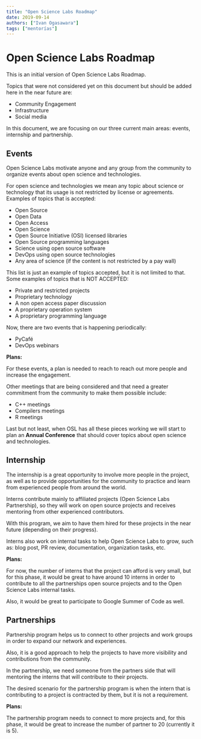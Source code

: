 ```yaml
---
title: "Open Science Labs Roadmap"
date: 2019-09-14
authors: ["Ivan Ogasawara"]
tags: ["mentorías"]
---
```


# Open Science Labs Roadmap

This is an initial version of Open Science Labs Roadmap.

Topics that were not considered yet on this document but should be added here in
the near future are:

- Community Engagement
- Infrastructure
- Social media

In this document, we are focusing on our three current main areas: events,
internship and partnership.

## Events

Open Science Labs motivate anyone and any group from the community to organize
events about open science and technologies.

For open science and technologies we mean any topic about science or technology
that its usage is not restricted by license or agreements. Examples of topics
that is accepted:

- Open Source
- Open Data
- Open Access
- Open Science
- Open Source Initiative (OSI) licensed libraries
- Open Source programming languages
- Science using open source software
- DevOps using open source technologies
- Any area of science (if the content is not restricted by a pay wall)

This list is just an example of topics accepted, but it is not limited to that.
Some examples of topics that is NOT ACCEPTED:

- Private and restricted projects
- Proprietary technology
- A non open access paper discussion
- A proprietary operation system
- A proprietary programming language

Now, there are two events that is happening periodically:

- PyCafé
- DevOps webinars

**Plans:**

For these events, a plan is needed to reach to reach out more people and
increase the engagement.

Other meetings that are being considered and that need a greater commitment from
the community to make them possible include:

- C++ meetings
- Compilers meetings
- R meetings

Last but not least, when OSL has all these pieces working we will start to plan
an **Annual Conference** that should cover topics about open science and
technologies.

## Internship

The internship is a great opportunity to involve more people in the project, as
well as to provide opportunities for the community to practice and learn from
experienced people from around the world.

Interns contribute mainly to affiliated projects (Open Science Labs
Partnership), so they will work on open source projects and receives mentoring
from other experienced contributors.

With this program, we aim to have them hired for these projects in the near
future (depending on their progress).

Interns also work on internal tasks to help Open Science Labs to grow, such as:
blog post, PR review, documentation, organization tasks, etc.

**Plans:**

For now, the number of interns that the project can afford is very small, but
for this phase, it would be great to have around 10 interns in order to
contribute to all the partnerships open source projects and to the Open Science
Labs internal tasks.

Also, it would be great to participate to Google Summer of Code as well.

## Partnerships

Partnership program helps us to connect to other projects and work groups in
order to expand our network and experiences.

Also, it is a good approach to help the projects to have more visibility and
contributions from the community.

In the partnership, we need someone from the partners side that will mentoring
the interns that will contribute to their projects.

The desired scenario for the partnership program is when the intern that is
contributing to a project is contracted by them, but it is not a requirement.

**Plans:**

The partnership program needs to connect to more projects and, for this phase,
it would be great to increase the number of partner to 20 (currently it is 5).
